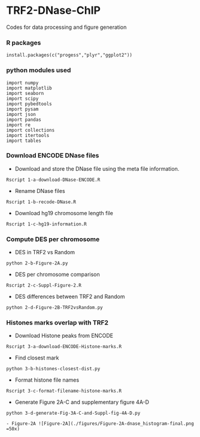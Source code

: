 # TRF2-DNase-ChIP
Codes for data processing and figure generation

### R packages
```{}
install.packages(c("progess","plyr","ggplot2"))
```
### python modules used
```{}
import numpy 
import matplotlib
import seaborn
import scipy
import pybedtools
import pysam
import json
import pandas
import re
import collections
import itertools
import tables
```
### Download ENCODE DNase files
- Download and store the DNase file using the meta file information.
```{shell}
Rscript 1-a-download-DNase-ENCODE.R
```
- Rename DNase files
```{shell}
Rscript 1-b-recode-DNase.R
```

- Download hg19 chromosome length file
```{shell}
Rscript 1-c-hg19-information.R
```

### Compute DES per chromosome
- DES in TRF2 vs Random
```{shell}
python 2-b-Figure-2A.py
```
- DES per chromosome comparison
```{shell}
Rscript 2-c-Suppl-Figure-2.R
```
- DES differences between TRF2 and Random
```{shell}
python 2-d-Figure-2B-TRF2vsRandom.py
```

### Histones marks overlap with TRF2
- Download Histone peaks from ENCODE
```{shell}
Rscript 3-a-download-ENCODE-Histone-marks.R
```
- Find closest mark
```{shell}
python 3-b-histones-closest-dist.py
```
- Format histone file names
```{shell}
Rscript 3-c-format-filename-histone-marks.R
```
- Generate Figure 2A-C and supplementary figure 4A-D
```{shell}
python 3-d-generate-Fig-3A-C-and-Suppl-fig-4A-D.py
```
	- Figure-2A ![Figure-2A](./figures/Figure-2A-dnase_histogram-final.png =50x)

